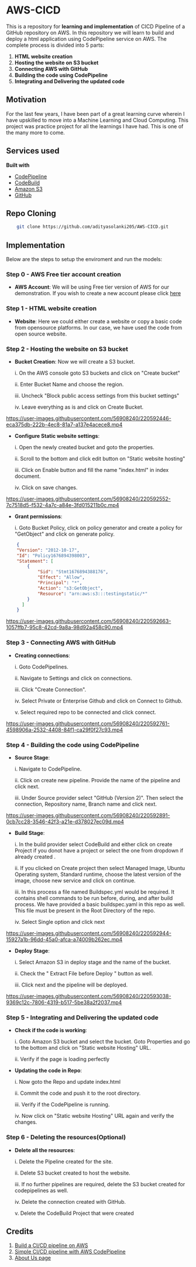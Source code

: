 # AWS-CICD

This is a repository for **learning and implementation** of CICD Pipeline of a GitHub repository on AWS. In this repository we will learn to build and deploy a html application using CodePipeline service on AWS. The complete process is divided into 5 parts:

1. **HTML website creation**
2. **Hosting the website on S3 bucket**
3. **Connecting AWS with GitHub**
4. **Building the code using CodePipeline**
4. **Integrating and Delivering the updated code**


## Motivation
For the last few years, I have been part of a great learning curve wherein I have upskilled to move into a Machine Learning and Cloud Computing. This project was practice project for all the learnings I have had. This is one of the many more to come. 
 

## Services used

<b>Built with</b>
- [CodePipeline](https://docs.aws.amazon.com/codepipeline/latest/userguide/welcome.html)
- [CodeBuild](https://docs.aws.amazon.com/codebuild/latest/userguide/welcome.html)
- [Amazon S3](https://docs.aws.amazon.com/AmazonS3/latest/userguide/Welcome.html)
- [GitHub](https://docs.github.com/en)


## Repo Cloning

```bash
    git clone https://github.com/adityasolanki205/AWS-CICD.git
```


## Implementation

Below are the steps to setup the enviroment and run the models:

### Step 0 - AWS Free tier account creation

- **AWS Account**: We will be using Free tier version of AWS for our demonstration. If you wish to create a new account please click [here](https://portal.aws.amazon.com/billing/signup?refid=em_127222&redirect_url=https%3A%2F%2Faws.amazon.com%2Fregistration-confirmation#/start/email)


### Step 1 - HTML website creation

-  **Website**: Here we could either create a website or copy a basic code from opensource platforms. In our case, we have used the code from open source website.


### Step 2 - Hosting the website on S3 bucket

-  **Bucket Creation**: Now we will create a S3 bucket.

    i. On the AWS console goto S3 buckets and click on "Create bucket"
    
    ii. Enter Bucket Name and choose the region. 
    
    iii. Uncheck "Block public access settings from this bucket settings" 
    
    iv. Leave everything as is and click on Create Bucket.
    
https://user-images.githubusercontent.com/56908240/220592446-eca375db-222b-4ec8-81a7-a137e4acece8.mp4


-  **Configure Static website settings**: 

    i. Open the newly created bucket and goto the properties.
    
    ii. Scroll to the bottom and click edit button on "Static website hosting"
    
    iii. Click on Enable button and fill the name "index.html" in index document.
    
    iv. Click on save changes.

https://user-images.githubusercontent.com/56908240/220592552-7c7518d5-f532-4a7c-a84e-3fd015211b0c.mp4


-  **Grant permissions**:

    i. Goto Bucket Policy, click on policy generator and create a policy for "GetObject" and click on generate policy.

```json
    {
    "Version": "2012-10-17",
    "Id": "Policy1676894398003",
    "Statement": [
        {
            "Sid": "Stmt1676894388176",
            "Effect": "Allow",
            "Principal": "*",
            "Action": "s3:GetObject",
            "Resource": "arn:aws:s3:::testingstatic/*"
        }
      ]
    }
```

https://user-images.githubusercontent.com/56908240/220592663-1057ffb7-95c8-42cd-9a8a-98d92a458c90.mp4


### Step 3 - Connecting AWS with GitHub

-  **Creating connections**:  

    i. Goto CodePipelines.
    
    ii. Navigate to Settings and click on connections.
    
    iii. Click "Create Connection".
    
    iv. Select Private or Enterprise Github and click on Connect to Github.
    
    v. Select required repo to be connected and click connect.
    
https://user-images.githubusercontent.com/56908240/220592761-4598906a-2532-4408-84f1-ca29f0f27c93.mp4


### Step 4 - Building the code using CodePipeline
    
-  **Source Stage**:
    
    i. Navigate to CodePipeline.
    
    ii. Click on create new pipeline. Provide the name of the pipeline and click next.
    
    iii. Under Source provider select "GitHub (Version 2)". Then select the connection, Repository name, Branch name and click next.
    
https://user-images.githubusercontent.com/56908240/220592891-0cb7cc28-3546-42f3-a21e-d378027ec09d.mp4

    
-  **Build Stage**:
    
    i. In the build provider select CodeBuild and either click on create Project if you donot have a project or select the one from dropdown if already created .
    
    ii. If you clicked on Create project then select Managed Image, Ubuntu Operating system, Standard runtime, choose the latest version of the image, choose new service and click on continue. 
    
    iii. In this process a file named Buildspec.yml would be required. It contains shell commands to be run before, during, and after build process. We have provided a basic buildspec.yaml in this repo as well. This file must be present in the Root Directory of the repo.
    
    iv. Select Single option and click next
    
https://user-images.githubusercontent.com/56908240/220592944-15927a1b-96dd-45a0-afca-a74009b262ec.mp4


-  **Deploy Stage**: 
    
    i. Select Amazon S3 in deploy stage and the name of the bucket.
    
    ii. Check the " Extract File before Deploy " button as well. 
    
    iii. Click next and the pipeline will be deployed.

https://user-images.githubusercontent.com/56908240/220593038-9369c12c-7806-4319-b517-5be38a2f2037.mp4


### Step 5 - Integrating and Delivering the updated code

-  **Check if the code is working**: 
    
    i. Goto Amazon S3 bucket and select the bucket. Goto Properties and go to the bottom and click on "Static website Hosting" URL.
    
    ii. Verify if the page is loading perfectly
    
    
-  **Updating the code in Repo**: 
    
    i. Now goto the Repo and update index.html
    
    ii. Commit the code and push it to the root directory.
    
    iii. Verify if the CodePipeline is running.
    
    iv. Now click on "Static website Hosting" URL again and verify the changes.
    
    
### Step 6 - Deleting the resources(Optional)

-  **Delete all the resources**:

    i. Delete the Pipeline created for the site.
    
    ii. Delete S3 bucket created to host the website.
    
    iii. If no further pipelines are required, delete the S3 bucket created for codepipelines as well.
    
    iv. Delete the connection created with GitHub.
    
    v. Delete the CodeBuild Project that were created


## Credits
1. [Build a CI/CD pipeline on AWS](https://medium.com/nerd-for-tech/build-a-ci-cd-pipeline-on-aws-f806e427db22)
2. [Simple CI/CD pipeline with AWS CodePipeline](https://osusarak.medium.com/ci-cd-with-aws-codepipeline-d8d0538a52f2#:~:text=CI%2FCD%20is%20one%20of,is%2C%20CI%2FCD%20pipeline)
3. [About Us page](https://www.w3schools.com/howto/howto_css_about_page.asp)
